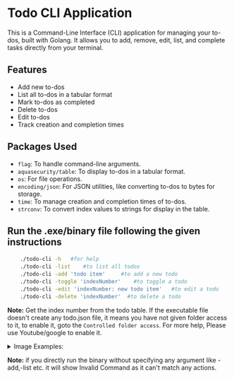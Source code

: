 # Todo CLI Application

This is a Command-Line Interface (CLI) application for managing your to-dos, built with Golang. It allows you to add, remove, edit, list, and complete tasks directly from your terminal.

## Features

- Add new to-dos
- List all to-dos in a tabular format
- Mark to-dos as completed
- Delete to-dos
- Edit to-dos
- Track creation and completion times

## Packages Used

- `flag`: To handle command-line arguments.
- `aquasecurity/table`: To display to-dos in a tabular format.
- `os`: For file operations.
- `encoding/json`: For JSON utilities, like converting to-dos to bytes for storage.
- `time`: To manage creation and completion times of to-dos.
- `strconv`: To convert index values to strings for display in the table.

## Run the .exe/binary file following the given instructions

```bash
    ./todo-cli -h   #for help
    ./todo-cli -list    #to list all todos
    ./todo-cli -add 'todo item'     #to add a new todo
    ./todo-cli -toggle 'indexNumber'    #to toggle a todo
    ./todo-cli -edit 'indexNumber: new todo item'   #to edit a todo
    ./todo-cli -delete 'indexNumber'  #to delete a todo
```

**Note:** Get the index number from the todo table. If the executable file doesn't create any todo.json file, it means you have not given folder access to it, to enable it, goto the `Controlled folder access`. For more help, Please use Youtube/google to enable it.

<details>
    <summary>Image Examples:</summary>

### Add Todo

![ADD todo](./ScreenShots/-add.png)

### Edit Todo

![Edit todo](./ScreenShots/-edit.png)

### Toggle Todo

![Toggle todo](./ScreenShots/-toggle.png)

### Delete Todo

![Delete todo](./ScreenShots/-delete.png)

### Print Todo

![list todo](./ScreenShots/-list.png)

</details>

**Note:** if you directly run the binary without specifying any argument like -add,-list etc. it will show Invalid Command as it can't match any actions.
